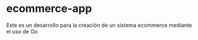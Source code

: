 # ecommerce-app
Este es un desarrollo para la creación de un sistema ecommerce mediante el uso de Go

